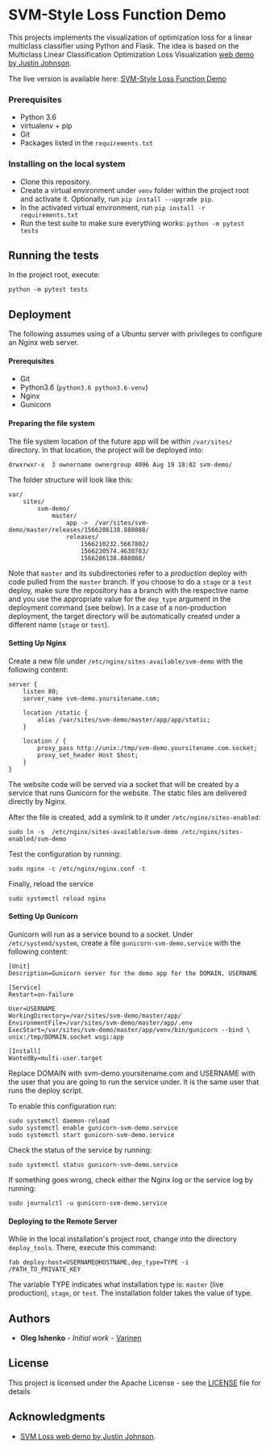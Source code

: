 # SVM-Style Loss Function Demo

This projects implements the visualization of optimization loss for a linear 
multiclass classifier using Python and Flask. The idea is based on the 
Multiclass Linear Classification Optimization Loss Visualization [web demo by Justin Johnson](http://vision.stanford.edu/teaching/cs231n-demos/linear-classify/).

The live version is available here:
[SVM-Style Loss Function Demo](https://svm-demo.singularaspect.com/)

### Prerequisites

* Python 3.6
* virtualenv + pip
* Git
* Packages listed in the `requirements.txt`

### Installing on the local system

* Clone this repository.
 * Create a virtual environment under `venv` folder within
the project root and activate it. Optionally, run `pip install --upgrade pip`.
 * In the activated virtual environment, run `pip install -r requirements.txt`
 * Run the test suite to make sure everything works: `python -m pytest tests`


## Running the tests

In the project root, execute:

    python -m pytest tests

## Deployment

The following assumes using of a Ubuntu server with privileges to configure
an Nginx web server.

#### Prerequisites

 * Git
 * Python3.6 (`python3.6 python3.6-venv`)
 * Nginx
 * Gunicorn

#### Preparing the file system

The file system location of the future app will be within `/var/sites/` directory. 
In that location, the project will be deployed into:

    drwxrwxr-x  3 ownername ownergroup 4096 Aug 19 18:02 svm-demo/
    
The folder structure will look like this:

    var/
	    sites/
		    svm-demo/
			    master/
				    app ->  /var/sites/svm-demo/master/releases/1566286138.888088/
				    releases/
					    1566210232.5667802/
					    1566230574.4630783/
					    1566286138.888088/

Note that `master` and its subdirectories refer to a _production_ deploy with 
code pulled from the `master` branch. If you choose to do a `stage` or a `test` deploy,
make sure the repository has a branch with the respective name and you use the
appropriate value for the `dep_type` argument in the deployment command (see below).
In a case of a non-production deployment, the target directory will be automatically created
under a different name (`stage` or `test`).

#### Setting Up Nginx

Create a new file under `/etc/nginx/sites-available/svm-demo` with the following content: 

    server {
        listen 80;
        server_name svm-demo.yoursitename.com;
     
        location /static {
            alias /var/sites/svm-demo/master/app/app/static;
        }
     
        location / {
            proxy_pass http://unix:/tmp/svm-demo.yoursitename.com.socket;
            proxy_set_header Host $host;
        }
    }

The website code will be served via a socket that will be created by a service 
that runs Gunicorn for the website. The static files are delivered directly by Nginx.

After the file is created, add a symlink to it under `/etc/nginx/sites-enabled`:

    sudo ln -s  /etc/nginx/sites-available/svm-demo /etc/nginx/sites-enabled/svm-demo
    
Test the configuration by running:

    sudo nginx -c /etc/nginx/nginx.conf -t

Finally, reload the service

    sudo systemctl reload nginx
    
#### Setting Up Gunicorn

Gunicorn will run as a service bound to a socket. Under `/etc/systemd/system`, 
create a file `gunicorn-svm-demo.service` with the following content:        
   
    [Unit]
    Description=Gunicorn server for the demo app for the DOMAIN, USERNAME
     
    [Service]
    Restart=on-failure
     
    User=USERNAME
    WorkingDirectory=/var/sites/svm-demo/master/app/
    EnvironmentFile=/var/sites/svm-demo/master/app/.env
    ExecStart=/var/sites/svm-demo/master/app/venv/bin/gunicorn --bind \ unix:/tmp/DOMAIN.socket wsgi:app
     
    [Install]
    WantedBy=multi-user.target


Replace DOMAIN with svm-demo.yoursitename.com and USERNAME with the user that you are
going to run the service under. It is the same user that runs the deploy script.   

To enable this configuration run:

    sudo systemctl daemon-reload
    sudo systemctl enable gunicorn-svm-demo.service
    sudo systemctl start gunicorn-svm-demo.service     
    
Check the status of the service by running:

    sudo systemctl status gunicorn-svm-demo.service
    
If something goes wrong, check either the Nginx log or the service log by running:

    sudo journalctl -u gunicorn-svm-demo.service

#### Deploying to the Remote Server

While in the local installation's project root, change into the 
directory `deploy_tools`. There, execute this command:

    fab deploy:host=USERNAME@HOSTNAME,dep_type=TYPE -i /PATH_TO_PRIVATE_KEY
    
The variable TYPE indicates what installation type is: `master` 
(live production), `stage`, or `test`. The installation folder takes the value of type.

## Authors

* **Oleg Ishenko** - *Initial work* - [Varinen](https://github.com/varinen)

## License

This project is licensed under the Apache License - see the [LICENSE](LICENSE) file for details

## Acknowledgments

* [SVM Loss web demo by Justin Johnson](http://vision.stanford.edu/teaching/cs231n-demos/linear-classify/).
